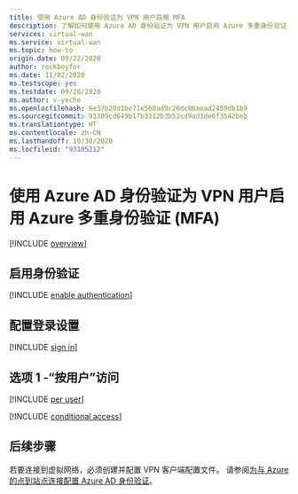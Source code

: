 ```yaml
---
title: 使用 Azure AD 身份验证为 VPN 用户启用 MFA
description: 了解如何使用 Azure AD 身份验证为 VPN 用户启用 Azure 多重身份验证 (MFA)。
services: virtual-wan
ms.service: virtual-wan
ms.topic: how-to
origin.date: 09/22/2020
author: rockboyfor
ms.date: 11/02/2020
ms.testscope: yes
ms.testdate: 09/28/2020
ms.author: v-yeche
ms.openlocfilehash: 6e37b20d1be71e560ad9c26dc86aead2459db1b9
ms.sourcegitcommit: 93309cd649b17b3312b3b52cd9ad1de6f3542beb
ms.translationtype: HT
ms.contentlocale: zh-CN
ms.lasthandoff: 10/30/2020
ms.locfileid: "93105212"
---
```

<!--Verified successfully-->
# <a name="enable-azure-multi-factor-authentication-mfa-for-vpn-users-by-using-azure-ad-authentication"></a>使用 Azure AD 身份验证为 VPN 用户启用 Azure 多重身份验证 (MFA)

[!INCLUDE [overview](../../includes/vpn-gateway-vwan-openvpn-enable-mfa-overview.md)]

<a name="enableauth"></a>
## <a name="enable-authentication"></a>启用身份验证

[!INCLUDE [enable authentication](../../includes/vpn-gateway-vwan-openvpn-enable-auth.md)]

<a name="enablesign"></a>
## <a name="configure-sign-in-settings"></a>配置登录设置

[!INCLUDE [sign in](../../includes/vpn-gateway-vwan-openvpn-sign-in.md)]

<a name="peruser"></a>
## <a name="option-1---per-user-access"></a>选项 1 -“按用户”访问

[!INCLUDE [per user](../../includes/vpn-gateway-vwan-openvpn-per-user.md)]

<!--Not Available on ## Option 2 - Conditional Access-->

[!INCLUDE [conditional access](../../includes/vpn-gateway-vwan-openvpn-conditional.md)]

## <a name="next-steps"></a>后续步骤

若要连接到虚拟网络，必须创建并配置 VPN 客户端配置文件。 请参阅[为与 Azure 的点到站点连接配置 Azure AD 身份验证](virtual-wan-point-to-site-azure-ad.md)。

<!-- Update_Description: update meta properties, wording update, update link -->